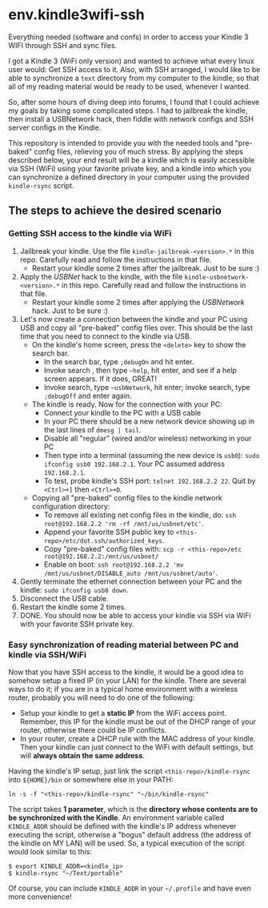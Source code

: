env.kindle3wifi-ssh
===================

Everything needed (software and confs) in order to access your Kindle 3 WIFI through SSH and sync files.

I got a Kindle 3 (WiFi only version) and wanted to achieve what every linux user would:
Get SSH access to it.
Also, with SSH arranged, I would like to be able to synchronize a `text` directory from my computer to the kindle,
so that all of my reading material would be ready to be used, whenever I wanted.

So, after some hours of diving deep into forums, I found that I could achieve my goals by taking some complicated steps.
I had to jailbreak the kindle, then install a USBNetwork hack, then fiddle with network configs and SSH server configs in the Kindle.

This repository is intended to provide you with the needed tools and "pre-baked" config files, relieving you of much stress.
By applying the steps described below, your end result will be a kindle which is easily accessible via SSH (WiFi) using your favorite private key,
and a kindle into which you can synchronize a defined directory in your computer using the provided `kindle-rsync` script.

The steps to achieve the desired scenario
-----------------------------------------

### Getting SSH access to the kindle via WiFi

  1. Jailbreak your kindle. Use the file `kindle-jailbreak-<version>.*` in this repo.
     Carefully read and follow the instructions in that file.
       + Restart your kindle some 2 times after the jailbreak. Just to be sure :)
  2. Apply the _USBNet_ hack to the kindle, with the file `kindle-usbnetwork-<version>.*` in this repo.
     Carefully read and follow the instructions in that file.
       + Restart your kindle some 2 times after applying the _USBNetwork_ hack. Just to be sure :)
  3. Let's now create a connection between the kindle and your PC using USB and copy all "pre-baked" config files over.
     This should be the last time that you need to connect to the kindle via USB.
       + On the kindle's home screen, press the `<delete>` key to show the search bar.
           - In the search bar, type `;debugOn` and hit enter.
           - Invoke search , then type `~help`, hit enter, and see if a help screen appears. If it does, GREAT!
           - Invoke search, type `~usbNetwork`, hit enter; invoke search, type `;debugOff` and enter again.
       + The kindle is ready. Now for the connection with your PC:
           - Connect your kindle to the PC with a USB cable
           - In your PC there should be a new network device showing up in the last lines of `dmesg | tail`.
           - Disable all "regular" (wired and/or wireless) networking in your PC
           - Then type into a terminal (assuming the new device is `usb0`):
             `sudo ifconfig usb0 192.168.2.1`. Your PC assumed address `192.168.2.1`.
           - To test, probe kindle's SSH port: `telnet 192.168.2.2 22`. Quit by `<Ctrl>+]` then `<Ctrl>+D`.
       + Copying all "pre-baked" config files to the kindle network configuration directory:
           - To remove all existing net config files in the kindle, do:
             `ssh root@192.168.2.2 'rm -rf /mnt/us/usbnet/etc'`.
           - Append your favorite SSH public key to `<this-repo>/etc/dot.ssh/authorized_keys`.
           - Copy "pre-baked" config files with: `scp -r <this-repo>/etc root@192.168.2.2:/mnt/us/usbnet/`
           - Enable on boot: `ssh root@192.168.2.2 'mv /mnt/us/usbnet/DISABLE_auto /mnt/us/usbnet/auto'`.
  4. Gently terminate the ethernet connection between your PC and the kindle: `sudo ifconfig usb0 down`.
  5. Disconnect the USB cable.
  6. Restart the kindle some 2 times.
  7. DONE. You should now be able to access your kindle via SSH via WiFi with your favorite SSH private key.

### Easy synchronization of reading material between PC and kindle via SSH/WiFi

Now that you have SSH access to the kindle, it would be a good idea to somehow setup a fixed IP (in your LAN) for the kindle.
There are several ways to do it; if you are in a typical home environment with a wireless router, probably you will need to do one of the following:

  * Setup your kindle to get a **static IP** from the WiFi access point.
    Remember, this IP for the kindle must be out of the DHCP range of your router, otherwise there could be IP conflicts.
  * In your router, create a DHCP rule with the MAC address of your kindle.
    Then your kindle can just connect to the WiFi with default settings, but will **always obtain the same address**.

Having the kindle's IP setup, just link the script `<this-repo>/kindle-rsync` into `${HOME}/bin` or somewhere else in your PATH:

    ln -s -f "<this-repo>/kindle-rsync" "~/bin/kindle-rsync"

The script takes **1 parameter**, which is the **directory whose contents are to be synchronized with the Kindle**.
An environment variable called `KINDLE_ADDR` should be defined with the kindle's IP address whenever executing the script,
otherwise a "bogus" default address (the address of the kindle on MY LAN) will be used.
So, a typical execution of the script would look similar to this:

    $ export KINDLE_ADDR=<kindle_ip>
    $ kindle-rsync "~/Text/portable"

Of course, you can include `KINDLE_ADDR` in your `~/.profile` and have even more convenience!

